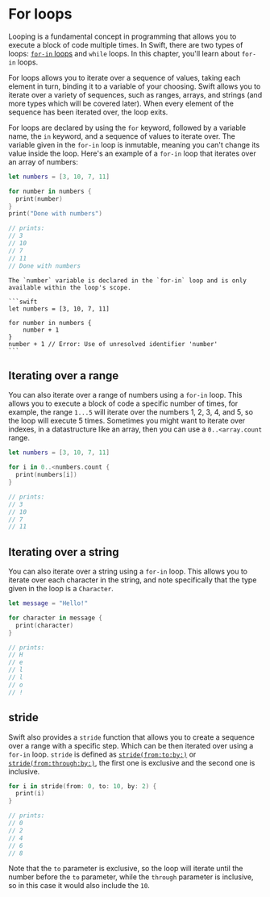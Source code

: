 # For loops

Looping is a fundamental concept in programming that allows you to execute a block of code multiple times.
In Swift, there are two types of loops: [`for-in` loops][for-loops] and `while` loops. 
In this chapter, you'll learn about `for-in` loops.

For loops allows you to iterate over a sequence of values, taking each element in turn, binding it to a variable of your choosing.
Swift allows you to iterate over a variety of sequences, such as ranges, arrays, and strings (and more types which will be covered later).
When every element of the sequence has been iterated over, the loop exits.

For loops are declared by using the `for` keyword, followed by a variable name, the `in` keyword, and a sequence of values to iterate over.
The variable given in the `for-in` loop is inmutable, meaning you can't change its value inside the loop.
Here's an example of a `for-in` loop that iterates over an array of numbers:

```swift
let numbers = [3, 10, 7, 11]

for number in numbers {
  print(number)
}
print("Done with numbers")

// prints:
// 3
// 10
// 7
// 11
// Done with numbers
```

~~~~exercism/note
The `number` variable is declared in the `for-in` loop and is only available within the loop's scope.

```swift
let numbers = [3, 10, 7, 11]

for number in numbers {
    number + 1
}
number + 1 // Error: Use of unresolved identifier 'number'
```
~~~~

## Iterating over a range

You can also iterate over a range of numbers using a `for-in` loop.
This allows you to execute a block of code a specific number of times, for example, the range `1...5` will iterate over the numbers 1, 2, 3, 4, and 5, so the loop will execute 5 times.
Sometimes you might want to iterate over indexes, in a datastructure like an array, then you can use a `0..<array.count` range.

```swift
let numbers = [3, 10, 7, 11]

for i in 0..<numbers.count {
  print(numbers[i])
}

// prints:
// 3
// 10
// 7
// 11
```

## Iterating over a string

You can also iterate over a string using a `for-in` loop.
This allows you to iterate over each character in the string, and note specifically that the type given in the loop is a `Character`.

```swift
let message = "Hello!"

for character in message {
  print(character)
}

// prints:
// H
// e
// l
// l
// o
// !
```

## stride

Swift also provides a `stride` function that allows you to create a sequence over a range with a specific step.
Which can be then iterated over using a `for-in` loop.
`stride` is defined as [`stride(from:to:by:)`][stride-to] or [`stride(from:through:by:)`][stride-through], the first one is exclusive and the second one is inclusive.

```swift
for i in stride(from: 0, to: 10, by: 2) {
  print(i)
}

// prints:
// 0
// 2
// 4
// 6
// 8
```

Note that the `to` parameter is exclusive, so the loop will iterate until the number before the `to` parameter, while the `through` parameter is inclusive, so in this case it would also include the `10`.

[stride-to]: https://developer.apple.com/documentation/swift/stride(from:to:by:)
[stride-through]: https://developer.apple.com/documentation/swift/stride(from:through:by:)
[for-loops]: https://docs.swift.org/swift-book/documentation/the-swift-programming-language/controlflow/#For-In-Loops
